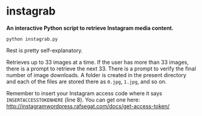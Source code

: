 # instagrab

**An interactive Python script to retrieve Instagram media content.**

`python instagrab.py`

Rest is pretty self-explanatory. 

Retrieves up to 33 images at a time. If the user has more than 33 images, there is a prompt to retrieve the next 33. There is a prompt to verify the final number of image downloads. A folder is created in the present directory and each of the files are stored there as `0.jpg`, `1.jpg`, and so on. 

Remember to insert your Instagram access code where it says `INSERTACCESSTOKENHERE` (line 8). You can get one here: http://instagramwordpress.rafsegat.com/docs/get-access-token/
